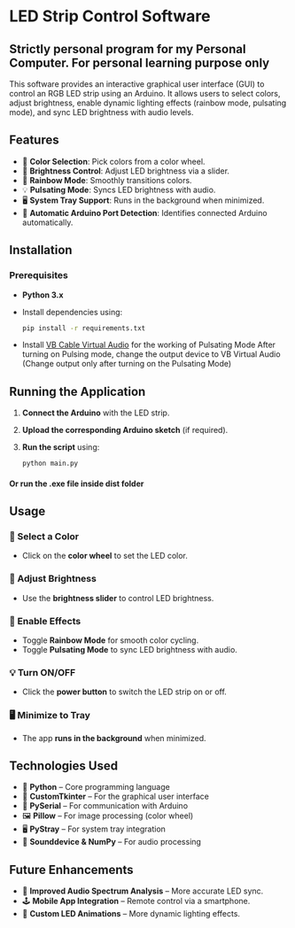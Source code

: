 # LED Strip Control Software

## Strictly personal program for my Personal Computer. For personal learning purpose only

This software provides an interactive graphical user interface (GUI) to control an RGB LED strip using an Arduino. It allows users to select colors, adjust brightness, enable dynamic lighting effects (rainbow mode, pulsating mode), and sync LED brightness with audio levels.

## Features

- 🎨 **Color Selection**: Pick colors from a color wheel.
- 🔆 **Brightness Control**: Adjust LED brightness via a slider.
- 🌈 **Rainbow Mode**: Smoothly transitions colors.
- 💡 **Pulsating Mode**: Syncs LED brightness with audio.
- 🖥️ **System Tray Support**: Runs in the background when minimized.
- 🔌 **Automatic Arduino Port Detection**: Identifies connected Arduino automatically.

## Installation

### Prerequisites
- **Python 3.x**
- Install dependencies using:

  ```sh
  pip install -r requirements.txt

- Install [VB Cable Virtual Audio](https://vb-audio.com/Cable/) for the working of Pulsating Mode
After turning on Pulsing mode, change the output device to VB Virtual Audio (Change output only after turning on the Pulsating Mode) 


## Running the Application

1. **Connect the Arduino** with the LED strip.
2. **Upload the corresponding Arduino sketch** (if required).
3. **Run the script** using:

   ```sh
   python main.py

#### Or run the .exe file inside dist folder


## Usage

### 🎨 Select a Color
- Click on the **color wheel** to set the LED color.

### 🔆 Adjust Brightness
- Use the **brightness slider** to control LED brightness.

### 🌈 Enable Effects
- Toggle **Rainbow Mode** for smooth color cycling.
- Toggle **Pulsating Mode** to sync LED brightness with audio.

### 💡 Turn ON/OFF
- Click the **power button** to switch the LED strip on or off.

### 🖥️ Minimize to Tray
- The app **runs in the background** when minimized.

## Technologies Used

- 🐍 **Python** – Core programming language
- 🎨 **CustomTkinter** – For the graphical user interface
- 🔌 **PySerial** – For communication with Arduino
- 🖼️ **Pillow** – For image processing (color wheel)
- 🖥️ **PyStray** – For system tray integration
- 🎵 **Sounddevice & NumPy** – For audio processing

## Future Enhancements

- 🎵 **Improved Audio Spectrum Analysis** – More accurate LED sync.
- 🕹️ **Mobile App Integration** – Remote control via a smartphone.
- 🧩 **Custom LED Animations** – More dynamic lighting effects.
